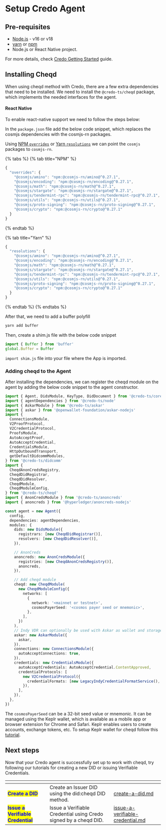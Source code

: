 # Setup Credo Agent

## Pre-requisites

* [Node.js](https://nodejs.org/) - v16 or v18
* [yarn](https://classic.yarnpkg.com/lang/en/docs/install) or [npm](https://www.npmjs.com/)
* Node.js or React Native project.

For more details, check [Credo Getting Started](https://credo.js.org/guides/getting-started) guide.

## Installing Cheqd

When using cheqd method with Credo, there are a few extra dependencies that need to be installed. We need to install the `@credo-ts/cheqd` package, which implements the needed interfaces for the agent.

#### **React Native**[**​**](https://credo.js.org/guides/getting-started/set-up/cheqd#react-native)

To enable react-native support we need to follow the steps below:

In the `package.json` file add the below code snippet, which replaces the cosmjs dependencies with the cosmjs-rn packages.

Using [NPM `overrides`](https://docs.npmjs.com/cli/v9/configuring-npm/package-json#overrides)  or  [Yarn `resolutions`](https://classic.yarnpkg.com/lang/en/docs/selective-version-resolutions/) we can point the `cosmjs` packages to `cosmjs-rn`.

{% tabs %}
{% tab title="NPM" %}
```javascript
{
  "overrides": {
    "@cosmjs/amino": "npm:@cosmjs-rn/amino@^0.27.1",
    "@cosmjs/encoding": "npm:@cosmjs-rn/encoding@^0.27.1",
    "@cosmjs/math": "npm:@cosmjs-rn/math@^0.27.1",
    "@cosmjs/stargate": "npm:@cosmjs-rn/stargate@^0.27.1",
    "@cosmjs/tendermint-rpc": "npm:@cosmjs-rn/tendermint-rpc@^0.27.1",
    "@cosmjs/utils": "npm:@cosmjs-rn/utils@^0.27.1",
    "@cosmjs/proto-signing": "npm:@cosmjs-rn/proto-signing@^0.27.1",
    "@cosmjs/crypto": "npm:@cosmjs-rn/crypto@^0.27.1"
  }
}
```
{% endtab %}

{% tab title="Yarn" %}
```javascript
{
  "resolutions": {
    "@cosmjs/amino": "npm:@cosmjs-rn/amino@^0.27.1",
    "@cosmjs/encoding": "npm:@cosmjs-rn/encoding@^0.27.1",
    "@cosmjs/math": "npm:@cosmjs-rn/math@^0.27.1",
    "@cosmjs/stargate": "npm:@cosmjs-rn/stargate@^0.27.1",
    "@cosmjs/tendermint-rpc": "npm:@cosmjs-rn/tendermint-rpc@^0.27.1",
    "@cosmjs/utils": "npm:@cosmjs-rn/utils@^0.27.1",
    "@cosmjs/proto-signing": "npm:@cosmjs-rn/proto-signing@^0.27.1",
    "@cosmjs/crypto": "npm:@cosmjs-rn/crypto@^0.27.1"
  }
}
```
{% endtab %}
{% endtabs %}

After that, we need to add a buffer polyfill

```bash
yarn add buffer
```

Then, create a shim.js file with the below code snippet

```javascript
import { Buffer } from 'buffer'
global.Buffer = Buffer
```

`import shim.js` file into your file where the App is imported.

### Adding cheqd to the Agent[​](https://credo.js.org/guides/getting-started/set-up/cheqd#adding-the-cheqd-to-the-agent) <a href="#adding-the-cheqd-to-the-agent" id="adding-the-cheqd-to-the-agent"></a>

After installing the dependencies, we can register the cheqd module on the agent by adding the below code snippet to the agent constructor.

```typescript
import { Agent, DidsModule, KeyType, DidDocument } from '@credo-ts/core'
import { agentDependencies } from '@credo-ts/node'
import { AskarModule } from '@credo-ts/askar'
import { askar } from '@openwallet-foundation/askar-nodejs'
import {
  ConnectionsModule,
  V2ProofProtocol,
  V2CredentialProtocol,
  ProofsModule,
  AutoAcceptProof,
  AutoAcceptCredential,
  CredentialsModule,
  HttpOutboundTransport,
  getDefaultDidcommModules,
} from '@credo-ts/didcomm'
import {
  CheqdAnonCredsRegistry,
  CheqdDidRegistrar,
  CheqdDidResolver,
  CheqdModule,
  CheqdModuleConfig,
} from '@credo-ts/cheqd'
import { AnonCredsModule } from '@credo-ts/anoncreds'
import { anoncreds } from '@hyperledger/anoncreds-nodejs'

const agent = new Agent({
  config,
  dependencies: agentDependencies,
  modules: {
    dids: new DidsModule({
      registrars: [new CheqdDidRegistrar()],
      resolvers: [new CheqdDidResolver()],
    }),

    // AnonCreds
    anoncreds: new AnonCredsModule({
      registries: [new CheqdAnonCredsRegistry()],
      anoncreds,
    }),

    // Add cheqd module
    cheqd: new CheqdModule(
      new CheqdModuleConfig({
        networks: [
          {
            network: '<mainnet or testnet>',
            cosmosPayerSeed: '<cosmos payer seed or mnemonic>',
          },
        ],
      })
    ),
    // Indy VDR can optionally be used with Askar as wallet and storage implementation
    askar: new AskarModule({
      askar,
    }),
    connections: new ConnectionsModule({
      autoAcceptConnections: true,
    }),
    credentials: new CredentialsModule({
      autoAcceptCredentials: AutoAcceptCredential.ContentApproved,
      credentialProtocols: [
        new V2CredentialProtocol({
          credentialFormats: [new LegacyIndyCredentialFormatService(), new AnonCredsCredentialFormatService()],
        }),
      ],
    }),
  },
})
```

The `cosmosPayerSeed` can be a 32-bit seed value or mnemonic. It can be managed using the Keplr wallet, which is available as a mobile app or browser extension for Chrome and Safari. Keplr enables users to create accounts, exchange tokens, etc. To setup Keplr wallet for cheqd follow this [tutorial](https://learn.cheqd.io/getting-set-up-on-cheqd/cheqd-supported-wallets/keplr-wallet).

## Next steps

Now that your Credo agent is successfully set up to work with cheqd, try following our tutorials for creating a new DID or issuing Verifiable Credentials.

<table data-card-size="large" data-view="cards"><thead><tr><th></th><th></th><th data-hidden data-card-target data-type="content-ref"></th></tr></thead><tbody><tr><td><mark style="color:blue;"><strong>Create a DID</strong></mark></td><td>Create an Issuer DID using the did:cheqd DID method.</td><td><a href="../aca-py/decentralized-identifiers-dids/create-a-did.md">create-a-did.md</a></td></tr><tr><td><mark style="color:blue;"><strong>Issue a Verifiable Credential</strong></mark></td><td>Issue a Verifiable Credential using Credo signed by a cheqd DID.</td><td><a href="verifiable-credentials-and-presentations/issue-a-verifiable-credential.md">issue-a-verifiable-credential.md</a></td></tr></tbody></table>
